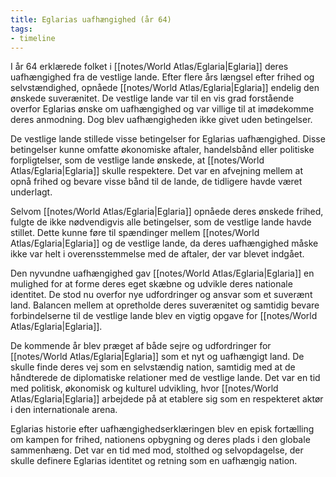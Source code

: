 ```yaml
---
title: Eglarias uafhængighed (år 64)
tags: 
- timeline 
---
```


I år 64 erklærede folket i [[notes/World Atlas/Eglaria|Eglaria]] deres uafhængighed fra de vestlige lande. Efter flere års længsel efter frihed og selvstændighed, opnåede [[notes/World Atlas/Eglaria|Eglaria]] endelig den ønskede suverænitet. De vestlige lande var til en vis grad forstående overfor Eglarias ønske om uafhængighed og var villige til at imødekomme deres anmodning. Dog blev uafhængigheden ikke givet uden betingelser.

De vestlige lande stillede visse betingelser for Eglarias uafhængighed. Disse betingelser kunne omfatte økonomiske aftaler, handelsbånd eller politiske forpligtelser, som de vestlige lande ønskede, at [[notes/World Atlas/Eglaria|Eglaria]] skulle respektere. Det var en afvejning mellem at opnå frihed og bevare visse bånd til de lande, de tidligere havde været underlagt.

Selvom [[notes/World Atlas/Eglaria|Eglaria]] opnåede deres ønskede frihed, fulgte de ikke nødvendigvis alle betingelser, som de vestlige lande havde stillet. Dette kunne føre til spændinger mellem [[notes/World Atlas/Eglaria|Eglaria]] og de vestlige lande, da deres uafhængighed måske ikke var helt i overensstemmelse med de aftaler, der var blevet indgået.

Den nyvundne uafhængighed gav [[notes/World Atlas/Eglaria|Eglaria]] en mulighed for at forme deres eget skæbne og udvikle deres nationale identitet. De stod nu overfor nye udfordringer og ansvar som et suverænt land. Balancen mellem at opretholde deres suverænitet og samtidig bevare forbindelserne til de vestlige lande blev en vigtig opgave for [[notes/World Atlas/Eglaria|Eglaria]].

De kommende år blev præget af både sejre og udfordringer for [[notes/World Atlas/Eglaria|Eglaria]] som et nyt og uafhængigt land. De skulle finde deres vej som en selvstændig nation, samtidig med at de håndterede de diplomatiske relationer med de vestlige lande. Det var en tid med politisk, økonomisk og kulturel udvikling, hvor [[notes/World Atlas/Eglaria|Eglaria]] arbejdede på at etablere sig som en respekteret aktør i den internationale arena.

Eglarias historie efter uafhængighedserklæringen blev en episk fortælling om kampen for frihed, nationens opbygning og deres plads i den globale sammenhæng. Det var en tid med mod, stolthed og selvopdagelse, der skulle definere Eglarias identitet og retning som en uafhængig nation.